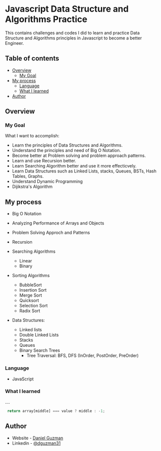 # Javascript Data Structure and Algorithms Practice

This contains challenges and codes I did to learn and practice Data Structure and Algorithms principles in Javascript to become a better Engineer. 

## Table of contents

- [Overview](#overview)
  - [My Goal](#my-goal)
- [My process](#my-process)
  - [Language](#language)
  - [What I learned](#what-i-learned)
- [Author](#author)


## Overview

### My Goal

What I want to accomplish:

- Learn the principles of Data Structures and Algorithms. 
- Understand the principles and need of Big O Notation.
- Become better at Problem solving and problem approach patterns. 
- Learn and use Recursion better. 
- Learn Searching Algorithm better and use it more effecticvely. 
- Learn Data Structures such as Linked Lists, stacks, Queues, BSTs, Hash Tables, Graphs. 
- Understand Dynamic Programming 
- Dijikstra's Algorithm 


## My process

- Big O Notation
- Analyzing Performance of Arrays and Objects
- Problem Solving Approch and Patterns
- Recursion
- Searching Algorithms 
  - Linear 
  - Binary
- Sorting Algorithms 
  - BubbleSort 
  - Insertion Sort 
  - Merge Sort 
  - Quicksort 
  - Selection Sort 
  - Radix Sort

- Data Structures: 
  - Linked lists
  - Double Linked Lists
  - Stacks 
  - Queues 
  - Binary Search Trees
    - Tree Traversal: BFS, DFS (InOrder, PostOrder, PreOrder)

### Language

- JavaScript


### What I learned

....



```js
 return array[middle] === value ? middle : -1;
```

## Author

- Website - [Daniel Guzman](https://guzdeveloper.com)
- Linkedin - [@dguzman31](https://www.linkedin.com/in/dguzman31/)
